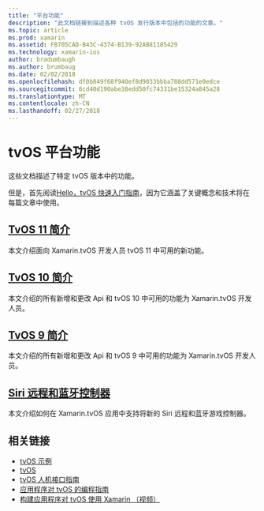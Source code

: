 ```yaml
---
title: "平台功能"
description: "此文档链接到描述各种 tvOS 发行版本中包括的功能的文章。"
ms.topic: article
ms.prod: xamarin
ms.assetid: FB705CAD-B43C-4374-B139-92AB81185429
ms.technology: xamarin-ios
author: bradumbaugh
ms.author: brumbaug
ms.date: 02/02/2018
ms.openlocfilehash: df0b849f68f940ef8d9033bbba788dd571e0edce
ms.sourcegitcommit: 6cd40d190abe38edd50fc74331be15324a845a28
ms.translationtype: MT
ms.contentlocale: zh-CN
ms.lasthandoff: 02/27/2018
---
```

# <a name="tvos-platform-features"></a>tvOS 平台功能

这些文档描述了特定 tvOS 版本中的功能。

但是，首先阅读[Hello，tvOS 快速入门指南](~/ios/tvos/get-started/hello-tvos.md)，因为它涵盖了关键概念和技术将在每篇文章中使用。

## <a name="introduction-to-tvos-11iostvosplatformintroduction-to-tvos11md"></a>[TvOS 11 简介](~/ios/tvos/platform/introduction-to-tvos11.md)

本文介绍面向 Xamarin.tvOS 开发人员 tvOS 11 中可用的新功能。

## <a name="introduction-to-tvos-10iostvosplatformintroduction-to-tvos10indexmd"></a>[TvOS 10 简介](~/ios/tvos/platform/introduction-to-tvos10/index.md)

本文介绍的所有新增和更改 Api 和 tvOS 10 中可用的功能为 Xamarin.tvOS 开发人员。

## <a name="introduction-to-tvos-9iostvosplatformtvos9md"></a>[TvOS 9 简介](~/ios/tvos/platform/tvos9.md)

本文介绍的所有新增和更改 Api 和 tvOS 9 中可用的功能为 Xamarin.tvOS 开发人员。

## <a name="siri-remote-and-bluetooth-controllersiostvosplatformremote-bluetoothmd"></a>[Siri 远程和蓝牙控制器](~/ios/tvos/platform/remote-bluetooth.md)

本文介绍如何在 Xamarin.tvOS 应用中支持将新的 Siri 远程和蓝牙游戏控制器。



## <a name="related-links"></a>相关链接

- [tvOS 示例](https://developer.xamarin.com/samples/tvos/all/)
- [tvOS](https://developer.apple.com/tvos/)
- [tvOS 人机接口指南](https://developer.apple.com/tvos/human-interface-guidelines/)
- [应用程序对 tvOS 的编程指南](https://developer.apple.com/library/prerelease/tvos/documentation/General/Conceptual/AppleTV_PG/)
- [构建应用程序对 tvOS 使用 Xamarin （视频）](https://university.xamarin.com/lightninglectures/tvos-with-xamarin)
